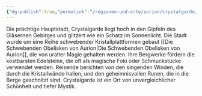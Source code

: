 ```yaml
---
{"dg-publish":true,"permalink":"/regionen-und-orte/aurion/crystalgarde/crystalgarde/","tags":["City"],"created":"2025-01-14T23:22:29.783+01:00","updated":"2025-01-16T10:53:41.177+01:00"}
---
```


 Die prächtige Hauptstadt, Crystalgarde liegt hoch in den Gipfeln des Gläsernen Gebirges und glitzert wie ein Schatz im Sonnenlicht. Die Stadt wurde um eine Reihe schwebender Kristallplattformen gebaut [[Die Schwebenden Obelisken von Aurion\|Die Schwebenden Obelisken von Aurion]], die von uralter Magie gehalten werden. Ihre Bergwerke fördern die kostbarsten Edelsteine, die oft als magische Foki oder Schmuckstücke verwendet werden. Reisende berichten von den singenden Winden, die durch die Kristallwände hallen, und den geheimnisvollen Runen, die in die Berge geschnitzt sind. Crystalgarde ist ein Ort von unvergleichlicher Schönheit und tiefer Mystik.